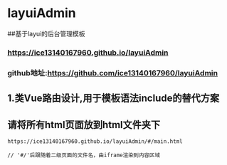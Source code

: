 # layuiAdmin
##基于layui的后台管理模板
### https://ice13140167960.github.io/layuiAdmin
### github地址:https://github.com/ice13140167960/layuiAdmin

## 1.类Vue路由设计,用于模板语法include的替代方案
## 请将所有html页面放到html文件夹下
```
https://ice13140167960.github.io/layuiAdmin/#/main.html

// '#/'后跟随着二级页面的文件名，由iframe渲染到内容区域
```